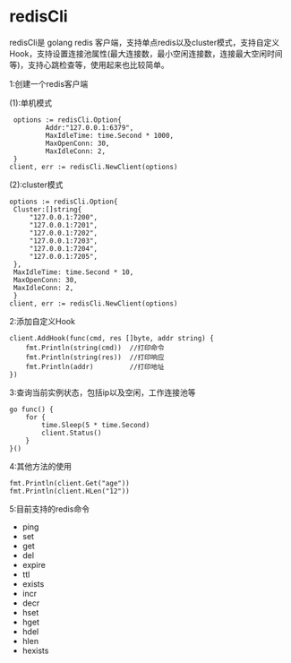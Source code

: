 # redisCli

redisCli是 golang redis 客户端，支持单点redis以及cluster模式，支持自定义Hook，支持设置连接池属性(最大连接数，最小空闲连接数，连接最大空闲时间等)，支持心跳检查等，使用起来也比较简单。

1:创建一个redis客户端
   
   (1):单机模式
   ```golang
    options := redisCli.Option{
		    Addr:"127.0.0.1:6379",
		    MaxIdleTime: time.Second * 1000,
		    MaxOpenConn: 30,
		    MaxIdleConn: 2,
	}
   client, err := redisCli.NewClient(options)
   ``` 
   (2):cluster模式
   ```golang
   options := redisCli.Option{
	Cluster:[]string{
		"127.0.0.1:7200",
		"127.0.0.1:7201",
		"127.0.0.1:7202",
		"127.0.0.1:7203",
		"127.0.0.1:7204",
		"127.0.0.1:7205",
	},
	MaxIdleTime: time.Second * 10,
	MaxOpenConn: 30,
	MaxIdleConn: 2,
	}
   client, err := redisCli.NewClient(options)
   ```

2:添加自定义Hook

```golang
client.AddHook(func(cmd, res []byte, addr string) {
	fmt.Println(string(cmd))  //打印命令
	fmt.Println(string(res))  //打印响应
	fmt.Println(addr)         //打印地址
})
```

3:查询当前实例状态，包括ip以及空闲，工作连接池等
```golang
go func() {
	for {
		time.Sleep(5 * time.Second)
		client.Status()
	}
}()
```

4:其他方法的使用
```golang
fmt.Println(client.Get("age"))
fmt.Println(client.HLen("12"))
```
                           
5:目前支持的redis命令
+ ping
+ set
+ get
+ del
+ expire
+ ttl
+ exists
+ incr
+ decr
+ hset
+ hget
+ hdel
+ hlen
+ hexists
 
 
